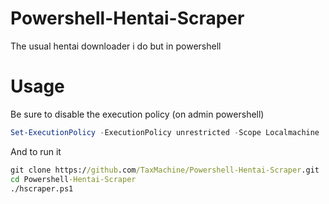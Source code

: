 # Powershell-Hentai-Scraper
The usual hentai downloader i do but in powershell

# Usage
Be sure to disable the execution policy
(on admin powershell)
```powershell
Set-ExecutionPolicy -ExecutionPolicy unrestricted -Scope Localmachine
```
And to run it
```cmd
git clone https://github.com/TaxMachine/Powershell-Hentai-Scraper.git
cd Powershell-Hentai-Scraper
./hscraper.ps1
```
